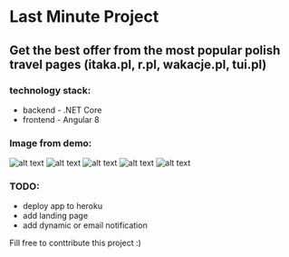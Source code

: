 ﻿# Last Minute Project
 
 ## Get the best offer from the most popular polish travel pages (itaka.pl, r.pl, wakacje.pl, tui.pl)
 
 
 ### technology stack:
  - backend - .NET Core 
  - frontend - Angular 8

### Image from demo:
![alt text](https://i.imgur.com/DH1n1WC.png)
![alt text](https://i.imgur.com/tdvbuhF.png)
![alt text](https://i.imgur.com/YC0hw9G.png)
![alt text](https://i.imgur.com/PWeEVKH.png)
![alt text](https://i.imgur.com/urLWFjm.png)

### TODO:
- deploy app to heroku
- add landing page
- add dynamic or email notification

Fill free to conttribute this project :)
